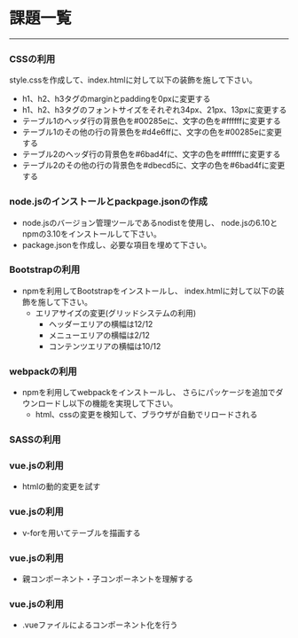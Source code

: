 
# 課題一覧
---

### CSSの利用

style.cssを作成して、index.htmlに対して以下の装飾を施して下さい。

* h1、h2、h3タグのmarginとpaddingを0pxに変更する
* h1、h2、h3タグのフォントサイズをそれぞれ34px、21px、13pxに変更する
* テーブル1のヘッダ行の背景色を#00285eに、文字の色を#ffffffに変更する
* テーブル1のその他の行の背景色を#d4e6ffに、文字の色を#00285eに変更する
* テーブル2のヘッダ行の背景色を#6bad4fに、文字の色を#ffffffに変更する
* テーブル2のその他の行の背景色を#dbecd5に、文字の色を#6bad4fに変更する

### node.jsのインストールとpackpage.jsonの作成

* node.jsのバージョン管理ツールであるnodistを使用し、
  node.jsの6.10とnpmの3.10をインストールして下さい。
* package.jsonを作成し、必要な項目を埋めて下さい。

### Bootstrapの利用

* npmを利用してBootstrapをインストールし、
  index.htmlに対して以下の装飾を施して下さい。
  - エリアサイズの変更(グリッドシステムの利用)
    * ヘッダーエリアの横幅は12/12
    * メニューエリアの横幅は2/12
    * コンテンツエリアの横幅は10/12

### webpackの利用

* npmを利用してwebpackをインストールし、
  さらにパッケージを追加でダウンロードし以下の機能を実現して下さい。
  - html、cssの変更を検知して、ブラウザが自動でリロードされる

### SASSの利用

### vue.jsの利用

* htmlの動的変更を試す

### vue.jsの利用

* v-forを用いてテーブルを描画する

### vue.jsの利用

* 親コンポーネント・子コンポーネントを理解する

### vue.jsの利用

* .vueファイルによるコンポーネント化を行う
